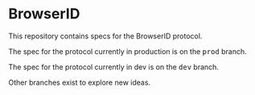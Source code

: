 BrowserID
=====

This repository contains specs for the BrowserID protocol.

The spec for the protocol currently in production is on the <tt>prod</tt> branch.

The spec for the protocol currently in dev is on the <tt>dev</tt> branch.

Other branches exist to explore new ideas.